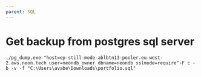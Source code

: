 ```yaml
---
parent: SQL
---
```


# Get backup from postgres sql server 

```./pg_dump.exe "host=ep-still-mode-ablbtn13-pooler.eu-west-2.aws.neon.tech user=neondb_owner dbname=neondb sslmode=require"-F c -b -v -f "C:\Users\avabe\Downloads\portfolio.sql" ```